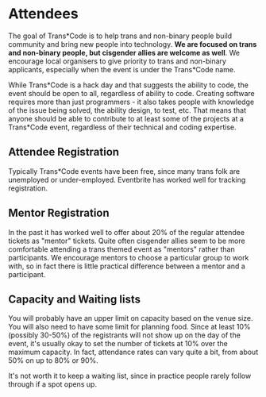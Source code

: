 # Attendees

The goal of Trans\*Code is to help trans and non-binary people build community and bring new people into technology. __We are focused on trans and non-binary people, but cisgender allies are welcome as well__. We encourage local organisers to give priority to trans and non-binary applicants, especially when the event is under the Trans*Code name. 

While Trans\*Code is a hack day and that suggests the ability to code, the event should be open to all, regardless of ability to code. Creating software requires more than just programmers - it also takes people with knowledge of the issue being solved, the ability design, to test, etc. That means that anyone should be able to contribute to at least some of the projects at a Trans\*Code event, regardless of their technical and coding expertise.

## Attendee Registration

Typically Trans\*Code events have been free, since many trans folk are unemployed or under-employed. Eventbrite has worked well for tracking registration.

## Mentor Registration

In the past it has worked well to offer about 20% of the regular attendee tickets as "mentor" tickets. Quite often cisgender allies seem to be more comfortable attending a trans themed event as "mentors" rather than participants. We encourage mentors to choose a particular group to work with, so in fact there is little practical difference between a mentor and a participant.

## Capacity and Waiting lists

You will probably have an upper limit on capacity based on the venue size. You will also need to have some limit for planning food. Since at least 10% (possibly 30-50%) of the registrants will not show up on the day of the event, it's usually okay to set the number of tickets at 10% over the maximum capacity. In fact, attendance rates can vary quite a bit, from about 50% on up to 80% or 90%.

It's not worth it to keep a waiting list, since in practice people rarely follow through if a spot opens up.
